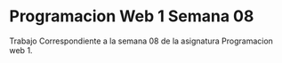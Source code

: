 # Programacion Web 1 Semana 08
Trabajo Correspondiente a la semana 08 de la asignatura Programacion web 1.
